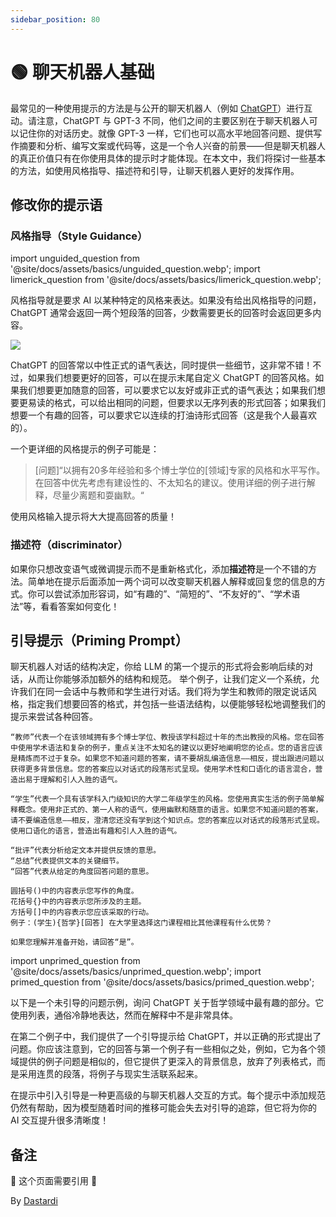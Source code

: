 ```yaml
---
sidebar_position: 80
---
```


# 🟢 聊天机器人基础

最常见的一种使用提示的方法是与公开的聊天机器人（例如 [ChatGPT](https://chat.openai.com)）进行互动。请注意，ChatGPT 与 GPT-3 不同，他们之间的主要区别在于聊天机器人可以记住你的对话历史。就像 GPT-3 一样，它们也可以高水平地回答问题、提供写作摘要和分析、编写文案或代码等，这是一个令人兴奋的前景——但是聊天机器人的真正价值只有在你使用具体的提示时才能体现。在本文中，我们将探讨一些基本的方法，如使用风格指导、描述符和引导，让聊天机器人更好的发挥作用。

## 修改你的提示语

### 风格指导（Style Guidance）

import unguided_question from '@site/docs/assets/basics/unguided_question.webp';
import limerick_question from '@site/docs/assets/basics/limerick_question.webp';

风格指导就是要求 AI 以某种特定的风格来表达。如果没有给出风格指导的问题，ChatGPT 通常会返回一两个短段落的回答，少数需要更长的回答时会返回更多内容。

<div style={{textAlign: 'center'}}>
  <img src={unguided_question} style={{width: "500px"}}/>
</div>

ChatGPT 的回答常以中性正式的语气表达，同时提供一些细节，这非常不错！不过，如果我们想要更好的回答，可以在提示末尾自定义 ChatGPT 的回答风格。如果我们想要更加随意的回答，可以要求它以友好或非正式的语气表达；如果我们想要更易读的格式，可以给出相同的问题，但要求以无序列表的形式回答；如果我们想要一个有趣的回答，可以要求它以连续的打油诗形式回答（这是我个人最喜欢的）。

<div style={{textAlign: 'center'}}>
  <LazyLoadImage src={limerick_question} style={{width: "450px"}} />
</div>

一个更详细的风格提示的例子可能是：

>[问题]“以拥有20多年经验和多个博士学位的[领域]专家的风格和水平写作。在回答中优先考虑有建设性的、不太知名的建议。使用详细的例子进行解释，尽量少离题和耍幽默。“

使用风格输入提示将大大提高回答的质量！

### 描述符（discriminator）

如果你只想改变语气或微调提示而不是重新格式化，添加**描述符**是一个不错的方法。简单地在提示后面添加一两个词可以改变聊天机器人解释或回复您的信息的方式。你可以尝试添加形容词，如“有趣的”、“简短的”、“不友好的”、“学术语法”等，看看答案如何变化！

## 引导提示（Priming Prompt）
聊天机器人对话的结构决定，你给 LLM 的第一个提示的形式将会影响后续的对话，从而让你能够添加额外的结构和规范。
举个例子，让我们定义一个系统，允许我们在同一会话中与教师和学生进行对话。我们将为学生和教师的限定说话风格，指定我们想要回答的格式，并包括一些语法结构，以便能够轻松地调整我们的提示来尝试各种回答。

    “教师”代表一个在该领域拥有多个博士学位、教授该学科超过十年的杰出教授的风格。您在回答中使用学术语法和复杂的例子，重点关注不太知名的建议以更好地阐明您的论点。您的语言应该是精炼而不过于复杂。如果您不知道问题的答案，请不要胡乱编造信息——相反，提出跟进问题以获得更多背景信息。您的答案应以对话式的段落形式呈现。使用学术性和口语化的语言混合，营造出易于理解和引人入胜的语气。

    “学生”代表一个具有该学科入门级知识的大学二年级学生的风格。您使用真实生活的例子简单解释概念。使用非正式的、第一人称的语气，使用幽默和随意的语言。如果您不知道问题的答案，请不要编造信息——相反，澄清您还没有学到这个知识点。您的答案应以对话式的段落形式呈现。使用口语化的语言，营造出有趣和引人入胜的语气。

    “批评”代表分析给定文本并提供反馈的意思。 
    “总结”代表提供文本的关键细节。 
    “回答”代表从给定的角度回答问题的意思。

    圆括号()中的内容表示您写作的角度。
    花括号{}中的内容表示您所涉及的主题。
    方括号[]中的内容表示您应该采取的行动。
    例子：(学生){哲学}[回答] 在大学里选择这门课程相比其他课程有什么优势？

    如果您理解并准备开始，请回答“是”。
    
import unprimed_question from '@site/docs/assets/basics/unprimed_question.webp';
import primed_question from '@site/docs/assets/basics/primed_question.webp';

以下是一个未引导的问题示例，询问 ChatGPT 关于哲学领域中最有趣的部分。它使用列表，通俗冷静地表达，然而在解释中不是非常具体。

<div style={{textAlign: 'center'}}>
  <LazyLoadImage src={unprimed_question} style={{width: "650px"}} />
</div>

在第二个例子中，我们提供了一个引导提示给 ChatGPT，并以正确的形式提出了问题。你应该注意到，它的回答与第一个例子有一些相似之处，例如，它为各个领域提供的例子问题是相似的，但它提供了更深入的背景信息，放弃了列表格式，而是采用连贯的段落，将例子与现实生活联系起来。

<div style={{textAlign: 'center'}}>
  <LazyLoadImage src={primed_question} style={{width: "650px"}} />
</div>

在提示中引入引导是一种更高级的与聊天机器人交互的方式。每个提示中添加规范仍然有帮助，因为模型随着时间的推移可能会失去对引导的追踪，但它将为你的 AI 交互提升很多清晰度！

## 备注

🚧 这个页面需要引用 🚧

By [Dastardi](https://twitter.com/lukescurrier)